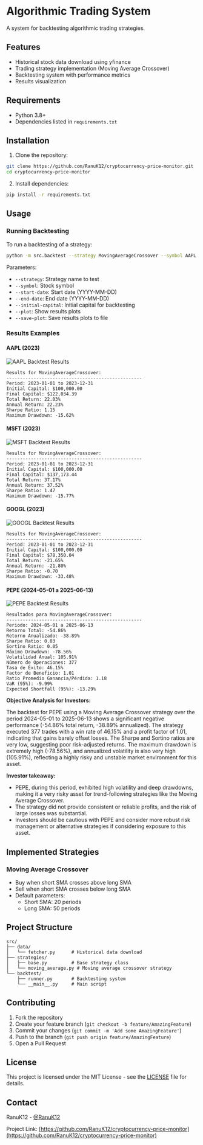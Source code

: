 # Algorithmic Trading System

A system for backtesting algorithmic trading strategies.

## Features

- Historical stock data download using yfinance
- Trading strategy implementation (Moving Average Crossover)
- Backtesting system with performance metrics
- Results visualization

## Requirements

- Python 3.8+
- Dependencies listed in `requirements.txt`

## Installation

1. Clone the repository:
```bash
git clone https://github.com/RanuK12/cryptocurrency-price-monitor.git
cd cryptocurrency-price-monitor
```

2. Install dependencies:
```bash
pip install -r requirements.txt
```

## Usage

### Running Backtesting

To run a backtesting of a strategy:

```bash
python -m src.backtest --strategy MovingAverageCrossover --symbol AAPL --start-date 2023-01-01 --end-date 2023-12-31 --initial-capital 100000 --plot --save-plot
```

Parameters:
- `--strategy`: Strategy name to test
- `--symbol`: Stock symbol
- `--start-date`: Start date (YYYY-MM-DD)
- `--end-date`: End date (YYYY-MM-DD)
- `--initial-capital`: Initial capital for backtesting
- `--plot`: Show results plots
- `--save-plot`: Save results plots to file

### Results Examples

#### AAPL (2023)
![AAPL Backtest Results](docs/images/MovingAverageCrossover_AAPL_2023-01-01_2023-12-31.png)

```
Results for MovingAverageCrossover:
--------------------------------------------------
Period: 2023-01-01 to 2023-12-31
Initial Capital: $100,000.00
Final Capital: $122,034.39
Total Return: 22.03%
Annual Return: 22.23%
Sharpe Ratio: 1.15
Maximum Drawdown: -15.62%
```

#### MSFT (2023)
![MSFT Backtest Results](docs/images/MovingAverageCrossover_MSFT_2023-01-01_2023-12-31.png)

```
Results for MovingAverageCrossover:
--------------------------------------------------
Period: 2023-01-01 to 2023-12-31
Initial Capital: $100,000.00
Final Capital: $137,173.44
Total Return: 37.17%
Annual Return: 37.52%
Sharpe Ratio: 1.47
Maximum Drawdown: -15.77%
```

#### GOOGL (2023)
![GOOGL Backtest Results](docs/images/MovingAverageCrossover_GOOGL_2023-01-01_2023-12-31.png)

```
Results for MovingAverageCrossover:
--------------------------------------------------
Period: 2023-01-01 to 2023-12-31
Initial Capital: $100,000.00
Final Capital: $78,350.04
Total Return: -21.65%
Annual Return: -21.80%
Sharpe Ratio: -0.70
Maximum Drawdown: -33.48%
```

#### PEPE (2024-05-01 a 2025-06-13)
![PEPE Backtest Results](results/PEPE_MovingAverageCrossover_2024-05-01_2025-06-13.png)

```
Resultados para MovingAverageCrossover:
--------------------------------------------------
Periodo: 2024-05-01 a 2025-06-13
Retorno Total: -54.86%
Retorno Anualizado: -38.89%
Sharpe Ratio: 0.03
Sortino Ratio: 0.05
Máximo Drawdown: -78.56%
Volatilidad Anual: 105.91%
Número de Operaciones: 377
Tasa de Éxito: 46.15%
Factor de Beneficio: 1.01
Ratio Promedio Ganancia/Pérdida: 1.18
VaR (95%): -9.99%
Expected Shortfall (95%): -13.29%
```

**Objective Analysis for Investors:**

The backtest for PEPE using a Moving Average Crossover strategy over the period 2024-05-01 to 2025-06-13 shows a significant negative performance (-54.86% total return, -38.89% annualized). The strategy executed 377 trades with a win rate of 46.15% and a profit factor of 1.01, indicating that gains barely offset losses. The Sharpe and Sortino ratios are very low, suggesting poor risk-adjusted returns. The maximum drawdown is extremely high (-78.56%), and annualized volatility is also very high (105.91%), reflecting a highly risky and unstable market environment for this asset.

**Investor takeaway:**
- PEPE, during this period, exhibited high volatility and deep drawdowns, making it a very risky asset for trend-following strategies like the Moving Average Crossover.
- The strategy did not provide consistent or reliable profits, and the risk of large losses was substantial.
- Investors should be cautious with PEPE and consider more robust risk management or alternative strategies if considering exposure to this asset.

## Implemented Strategies

### Moving Average Crossover
- Buy when short SMA crosses above long SMA
- Sell when short SMA crosses below long SMA
- Default parameters:
  - Short SMA: 20 periods
  - Long SMA: 50 periods

## Project Structure

```
src/
├── data/
│   └── fetcher.py      # Historical data download
├── strategies/
│   ├── base.py         # Base strategy class
│   └── moving_average.py # Moving average crossover strategy
└── backtest/
    ├── runner.py       # Backtesting system
    └── __main__.py     # Main script
```

## Contributing

1. Fork the repository
2. Create your feature branch (`git checkout -b feature/AmazingFeature`)
3. Commit your changes (`git commit -m 'Add some AmazingFeature'`)
4. Push to the branch (`git push origin feature/AmazingFeature`)
5. Open a Pull Request

## License

This project is licensed under the MIT License - see the [LICENSE](LICENSE) file for details.

## Contact

RanuK12 - [@RanuK12](https://github.com/RanuK12)

Project Link: [https://github.com/RanuK12/cryptocurrency-price-monitor](https://github.com/RanuK12/cryptocurrency-price-monitor)
